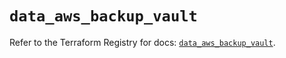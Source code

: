 # `data_aws_backup_vault`

Refer to the Terraform Registry for docs: [`data_aws_backup_vault`](https://registry.terraform.io/providers/hashicorp/aws/5.100.0/docs/data-sources/backup_vault).
